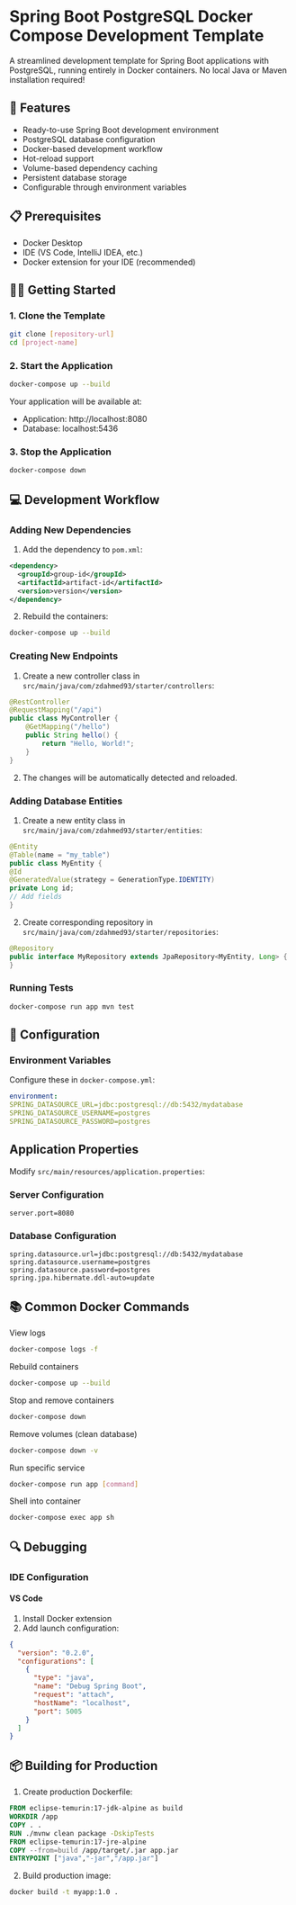 # Spring Boot PostgreSQL Docker Compose Development Template

A streamlined development template for Spring Boot applications with PostgreSQL, running entirely in Docker containers. No local Java or Maven installation required!

## 🚀 Features

- Ready-to-use Spring Boot development environment
- PostgreSQL database configuration
- Docker-based development workflow
- Hot-reload support
- Volume-based dependency caching
- Persistent database storage
- Configurable through environment variables

## 📋 Prerequisites

- Docker Desktop
- IDE (VS Code, IntelliJ IDEA, etc.)
- Docker extension for your IDE (recommended)

## 🏃‍♂️ Getting Started

### 1. Clone the Template

```bash
git clone [repository-url]
cd [project-name]
```

### 2. Start the Application

```bash
docker-compose up --build
```

Your application will be available at:

- Application: http://localhost:8080
- Database: localhost:5436

### 3. Stop the Application

```bash
docker-compose down
```

## 💻 Development Workflow

### Adding New Dependencies

1. Add the dependency to `pom.xml`:

```xml
<dependency>
  <groupId>group-id</groupId>
  <artifactId>artifact-id</artifactId>
  <version>version</version>
</dependency>
```

2. Rebuild the containers:

```bash
docker-compose up --build
```

### Creating New Endpoints

1. Create a new controller class in `src/main/java/com/zdahmed93/starter/controllers`:

```java
@RestController
@RequestMapping("/api")
public class MyController {
    @GetMapping("/hello")
    public String hello() {
        return "Hello, World!";
    }
}
```

2. The changes will be automatically detected and reloaded.

### Adding Database Entities

1. Create a new entity class in `src/main/java/com/zdahmed93/starter/entities`:

```java
@Entity
@Table(name = "my_table")
public class MyEntity {
@Id
@GeneratedValue(strategy = GenerationType.IDENTITY)
private Long id;
// Add fields
}
```

2. Create corresponding repository in `src/main/java/com/zdahmed93/starter/repositories`:

```java
@Repository
public interface MyRepository extends JpaRepository<MyEntity, Long> {
}
```

### Running Tests

```bash
docker-compose run app mvn test
```

## 🔧 Configuration

### Environment Variables

Configure these in `docker-compose.yml`:

```yaml
environment:
SPRING_DATASOURCE_URL=jdbc:postgresql://db:5432/mydatabase
SPRING_DATASOURCE_USERNAME=postgres
SPRING_DATASOURCE_PASSWORD=postgres
```

## Application Properties

Modify `src/main/resources/application.properties`:

### Server Configuration

```properties
server.port=8080
```

### Database Configuration

```properties
spring.datasource.url=jdbc:postgresql://db:5432/mydatabase
spring.datasource.username=postgres
spring.datasource.password=postgres
spring.jpa.hibernate.ddl-auto=update
```

## 📚 Common Docker Commands

View logs

```bash
docker-compose logs -f
```

Rebuild containers

```bash
docker-compose up --build
```

Stop and remove containers

```bash
docker-compose down
```

Remove volumes (clean database)

```bash
docker-compose down -v
```

Run specific service

```bash
docker-compose run app [command]
```

Shell into container

```bash
docker-compose exec app sh
```

## 🔍 Debugging

### IDE Configuration

#### VS Code

1. Install Docker extension
2. Add launch configuration:

```json
{
  "version": "0.2.0",
  "configurations": [
    {
      "type": "java",
      "name": "Debug Spring Boot",
      "request": "attach",
      "hostName": "localhost",
      "port": 5005
    }
  ]
}
```

## 📦 Building for Production

1. Create production Dockerfile:

```dockerfile
FROM eclipse-temurin:17-jdk-alpine as build
WORKDIR /app
COPY . .
RUN ./mvnw clean package -DskipTests
FROM eclipse-temurin:17-jre-alpine
COPY --from=build /app/target/.jar app.jar
ENTRYPOINT ["java","-jar","/app.jar"]
```

2. Build production image:

```bash
docker build -t myapp:1.0 .
```
